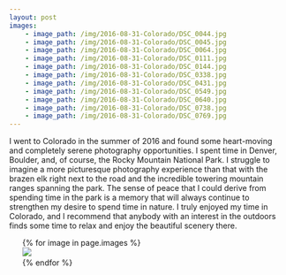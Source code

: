```yaml
---
layout: post
images:
    - image_path: /img/2016-08-31-Colorado/DSC_0044.jpg
    - image_path: /img/2016-08-31-Colorado/DSC_0045.jpg
    - image_path: /img/2016-08-31-Colorado/DSC_0064.jpg
    - image_path: /img/2016-08-31-Colorado/DSC_0111.jpg
    - image_path: /img/2016-08-31-Colorado/DSC_0144.jpg
    - image_path: /img/2016-08-31-Colorado/DSC_0338.jpg
    - image_path: /img/2016-08-31-Colorado/DSC_0431.jpg
    - image_path: /img/2016-08-31-Colorado/DSC_0549.jpg
    - image_path: /img/2016-08-31-Colorado/DSC_0640.jpg
    - image_path: /img/2016-08-31-Colorado/DSC_0738.jpg
    - image_path: /img/2016-08-31-Colorado/DSC_0769.jpg
---
```


I went to Colorado in the summer of 2016 and found some heart-moving and completely 
serene photography opportunities. I spent time in Denver, Boulder, and, of course, the 
Rocky Mountain National Park. I struggle to imagine a more picturesque
photography experience than that with the brazen elk 
right next to the road and the incredible towering mountain ranges spanning
the park. The sense of peace that I could derive from 
spending time in the park is a memory that will always
continue to strengthen my desire to spend time in nature. 
I truly enjoyed my time in Colorado, and I recommend that anybody 
with an interest in the outdoors finds some time to relax and 
enjoy the beautiful scenery there. 


<ul class="photo-gallery">
{% for image in page.images %}
<li style='list-style: none;' ><img src="{{ site.url }}{{ image.image_path }}"/></li>
{% endfor %}
</ul>

